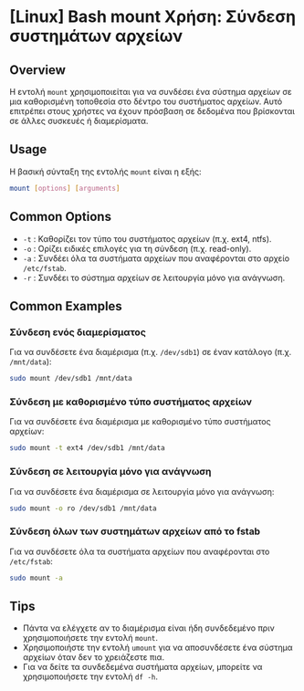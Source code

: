 # [Linux] Bash mount Χρήση: Σύνδεση συστημάτων αρχείων

## Overview
Η εντολή `mount` χρησιμοποιείται για να συνδέσει ένα σύστημα αρχείων σε μια καθορισμένη τοποθεσία στο δέντρο του συστήματος αρχείων. Αυτό επιτρέπει στους χρήστες να έχουν πρόσβαση σε δεδομένα που βρίσκονται σε άλλες συσκευές ή διαμερίσματα.

## Usage
Η βασική σύνταξη της εντολής `mount` είναι η εξής:

```bash
mount [options] [arguments]
```

## Common Options
- `-t` : Καθορίζει τον τύπο του συστήματος αρχείων (π.χ. ext4, ntfs).
- `-o` : Ορίζει ειδικές επιλογές για τη σύνδεση (π.χ. read-only).
- `-a` : Συνδέει όλα τα συστήματα αρχείων που αναφέρονται στο αρχείο `/etc/fstab`.
- `-r` : Συνδέει το σύστημα αρχείων σε λειτουργία μόνο για ανάγνωση.

## Common Examples
### Σύνδεση ενός διαμερίσματος
Για να συνδέσετε ένα διαμέρισμα (π.χ. `/dev/sdb1`) σε έναν κατάλογο (π.χ. `/mnt/data`):

```bash
sudo mount /dev/sdb1 /mnt/data
```

### Σύνδεση με καθορισμένο τύπο συστήματος αρχείων
Για να συνδέσετε ένα διαμέρισμα με καθορισμένο τύπο συστήματος αρχείων:

```bash
sudo mount -t ext4 /dev/sdb1 /mnt/data
```

### Σύνδεση σε λειτουργία μόνο για ανάγνωση
Για να συνδέσετε ένα διαμέρισμα σε λειτουργία μόνο για ανάγνωση:

```bash
sudo mount -o ro /dev/sdb1 /mnt/data
```

### Σύνδεση όλων των συστημάτων αρχείων από το fstab
Για να συνδέσετε όλα τα συστήματα αρχείων που αναφέρονται στο `/etc/fstab`:

```bash
sudo mount -a
```

## Tips
- Πάντα να ελέγχετε αν το διαμέρισμα είναι ήδη συνδεδεμένο πριν χρησιμοποιήσετε την εντολή `mount`.
- Χρησιμοποιήστε την εντολή `umount` για να αποσυνδέσετε ένα σύστημα αρχείων όταν δεν το χρειάζεστε πια.
- Για να δείτε τα συνδεδεμένα συστήματα αρχείων, μπορείτε να χρησιμοποιήσετε την εντολή `df -h`.